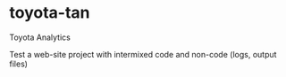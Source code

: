 toyota-tan
==========

Toyota Analytics

Test a web-site project with intermixed code and non-code (logs, output files)
